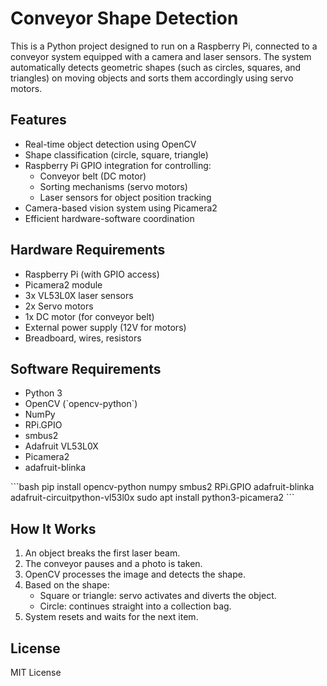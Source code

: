 # Conveyor Shape Detection

This is a Python project designed to run on a Raspberry Pi, connected to a conveyor system equipped with a camera and laser sensors. The system automatically detects geometric shapes (such as circles, squares, and triangles) on moving objects and sorts them accordingly using servo motors.

## Features

- Real-time object detection using OpenCV
- Shape classification (circle, square, triangle)
- Raspberry Pi GPIO integration for controlling:
  - Conveyor belt (DC motor)
  - Sorting mechanisms (servo motors)
  - Laser sensors for object position tracking
- Camera-based vision system using Picamera2
- Efficient hardware-software coordination

## Hardware Requirements

- Raspberry Pi (with GPIO access)
- Picamera2 module
- 3x VL53L0X laser sensors
- 2x Servo motors
- 1x DC motor (for conveyor belt)
- External power supply (12V for motors)
- Breadboard, wires, resistors

## Software Requirements

- Python 3
- OpenCV (\`opencv-python\`)
- NumPy
- RPi.GPIO
- smbus2
- Adafruit VL53L0X
- Picamera2
- adafruit-blinka

\`\`\`bash
pip install opencv-python numpy smbus2 RPi.GPIO adafruit-blinka adafruit-circuitpython-vl53l0x
sudo apt install python3-picamera2
\`\`\`

## How It Works

1. An object breaks the first laser beam.
2. The conveyor pauses and a photo is taken.
3. OpenCV processes the image and detects the shape.
4. Based on the shape:
   - Square or triangle: servo activates and diverts the object.
   - Circle: continues straight into a collection bag.
5. System resets and waits for the next item.

## License

MIT License
